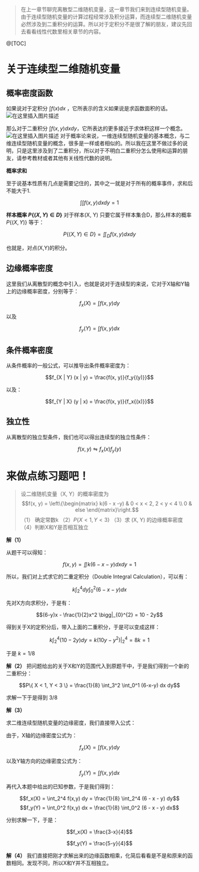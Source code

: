 > 在上一章节聊完离散型二维随机变量，这一章节我们来到连续型随机变量。由于连续型随机变量的计算过程经常涉及积分运算，而连续型二维随机变量必然涉及到二重积分的运算。所以对于定积分不是很了解的朋友，建议先回去看看线性代数里相关章节的内容。

@[TOC]

# 关于连续型二维随机变量

## 概率密度函数
如果说对于定积分 $\int f(x) dx$ ，它所表示的含义如果说是求函数面积的话。
![在这里插入图片描述](https://img-blog.csdnimg.cn/20210720151022328.png#pic_center)


那么对于二重积分 $\int f(x, y) dx dy$，它所表达的更多接近于求体积这样一个概念。
![在这里插入图片描述](https://img-blog.csdnimg.cn/20210720150119207.gif#pic_center)
对于概率论来说，一维连续型随机变量的基本概念，与二维连续型随机变量的概念，很多是一样或者相似的。所以我在这里不做过多的说明，只是这里涉及到了二重积分，所以对于不明白二重积分怎么使用和运算的朋友，请参考教材或者其他有关线性代数的说明。

**概率求和**

至于说基本性质有几点是需要记住的，其中之一就是对于所有的概率事件，求和后不能大于1.

$$\int \int f(x,y) dx dy = 1$$

**样本概率 $P \{ (X, Y) \in D \}$**
对于样本(X, Y) 只要它属于样本集合D，那么样本的概率 $P \{ (X, Y)\}$ 等于：

$$P \{ (X, Y) \in D \} = \iint_{D} f(x,y) dx dy$$

也就是，对点(X,Y)的积分。

## 边缘概率密度

这里我们从离散型的概念中引入，也就是说对于连续型的来说，它对于X轴和Y轴上的边缘概率密度，分别等于：

$$f_x(X) = \int f(x, y) dy $$

以及

$$f_y(Y) = \int f(x, y) dx$$



## 条件概率密度
从条件概率的一般公式，可以推导出条件概率密度为：

$$f_{X | Y} (x | y) = \frac{f(x, y)}{f_y{(y)}}$$

以及：

$$f_{Y | X} (y | x) = \frac{f(x, y)}{f_x{(x)}}$$


## 独立性
从离散型的独立型条件，我们也可以得出连续型的独立性条件：

$$f(x, y) \leftrightharpoons  f_x(x) f_y(y)$$



# 来做点练习题吧！

> 设二维随机变量（X, Y）的概率密度为
> $$f(x, y) = \left\{\begin{matrix}
k(6 - x -y) & 0 < x < 2, 2 < y < 4 \\ 
0 & else
\end{matrix}\right.$$
> （1） 确定常数k 
> （2）$P\{ X < 1, Y < 3 \}$
> （3）求 (X, Y) 的边缘概率密度
> （4）判断X和Y是否相互独立

**解（1）**

从题干可以得知：

$$f(x, y) = \iint k(6 - x - y) dx dy = 1$$

所以，我们对上式求它的二重定积分（Double Integral Calculation），可以有：

$$ k \int_{2}^{4} dy \int_{0}^{2} (6-x-y) dx$$

先对X方向求积分，于是有：

$$(6-y)x - \frac{1}{2}x^2 \bigg|_{0}^{2} = 10 - 2y$$

得到关于X的定积分后，带入上面的二重积分，于是可以变成这样：

$$k \int_{2}^{4} (10 -2 y) dy = k (10y - y^2) \bigg|_2^4 = 8k = 1$$

于是 $k = 1/8$

**解（2）**
把问题给出的关于X和Y的范围代入到原题干中，于是我们得到一个新的二重积分：

$$P\{ X < 1, Y < 3 \} = \frac{1}{8} \int_3^2 \int_0^1 (6-x-y) dx dy$$

求解一下于是得到 $3/8$

**解（3）**

求二维连续型随机变量的边缘密度，我们直接带入公式：

由于，X轴的边缘密度公式为：

$$f_x(X) = \int f(x, y) dy $$

以及Y轴方向的边缘密度公式为：

$$f_y(Y) = \int f(x, y) dx$$

再代入本题中给出的已知参数，于是我们得到：

$$f_x(X) = \int_2^4 f(x,y) dy =  \frac{1}{8} \int_2^4 (6 - x - y) dy$$
$$f_y(Y) = \int_0^2 f(x,y) dx = \frac{1}{8} \int_0^2 (6 - x - y) dx$$

分别求解一下，于是：

$$f_x(X) = \frac{3-x}{4}$$

$$f_y(Y) = \frac{5-y}{4}$$

**解（4）**
我们直接把刚才求解出来的边缘函数相乘，化简后看看是不是和原来的函数相同。发现不同，所以X和Y并不互相独立。